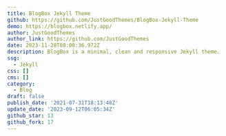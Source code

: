 ```yaml
---
title: BlogBox Jekyll Theme
github: https://github.com/JustGoodThemes/BlogBox-Jekyll-Theme
demo: https://blogbox.netlify.app/
author: JustGoodThemes
author_link: https://github.com/JustGoodThemes
date: 2023-11-28T08:08:36.972Z
description: BlogBox is a minimal, clean and responsive Jekyll theme.
ssg:
  - Jekyll
css: []
cms: []
category:
  - Blog
draft: false
publish_date: '2021-07-31T18:13:48Z'
update_date: '2023-09-12T06:05:34Z'
github_star: 13
github_fork: 17
---
```

